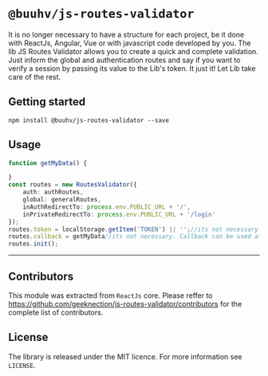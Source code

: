 # `@buuhv/js-routes-validator`

It is no longer necessary to have a structure for each project, be it done with ReactJs, Angular, Vue or with javascript code developed by you.
The lib JS Routes Validator allows you to create a quick and complete validation.
Just inform the global and authentication routes and say if you want to verify a session by passing its value to the Lib's token.
It just it! Let Lib take care of the rest.


## Getting started

`npm install @buuhv/js-routes-validator --save`

## Usage
```typescript
function getMyData() {

}
const routes = new RoutesValidator({
    auth: authRoutes,
    global: generalRoutes,
    inAuthRedirectTo: process.env.PUBLIC_URL + '/',
    inPrivateRedirectTo: process.env.PUBLIC_URL + '/login'
});
routes.token = localStorage.getItem('TOKEN') || '';//its not necessary 'case you dont want check private routes;
routes.callback = getMyData//its not necessary. Callback can be used after your validate session on system. It without token doesnt works;
routes.init();
```

---

## Contributors

This module was extracted from `ReactJs` core. Please reffer to https://github.com/geeknection/js-routes-validator/contributors for the complete list of contributors.

## License
The library is released under the MIT licence. For more information see `LICENSE`.